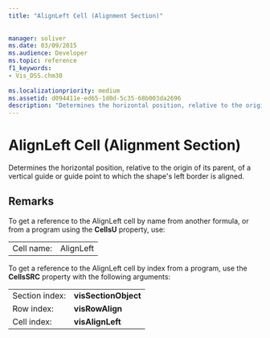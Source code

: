 ```yaml
---
title: "AlignLeft Cell (Alignment Section)"
 
 
manager: soliver
ms.date: 03/09/2015
ms.audience: Developer
ms.topic: reference
f1_keywords:
- Vis_DSS.chm30
 
ms.localizationpriority: medium
ms.assetid: d094411e-ed65-1d0d-5c35-68b003da2696
description: "Determines the horizontal position, relative to the origin of its parent, of a vertical guide or guide point to which the shape's left border is aligned."
---
```


# AlignLeft Cell (Alignment Section)

Determines the horizontal position, relative to the origin of its parent, of a vertical guide or guide point to which the shape's left border is aligned.
  
## Remarks

To get a reference to the AlignLeft cell by name from another formula, or from a program using the **CellsU** property, use: 
  
|||
|:-----|:-----|
| Cell name:  <br/> | AlignLeft  <br/> |
   
To get a reference to the AlignLeft cell by index from a program, use the **CellsSRC** property with the following arguments: 
  
|||
|:-----|:-----|
| Section index:  <br/> |**visSectionObject** <br/> |
| Row index:  <br/> |**visRowAlign** <br/> |
| Cell index:  <br/> |**visAlignLeft** <br/> |
   


